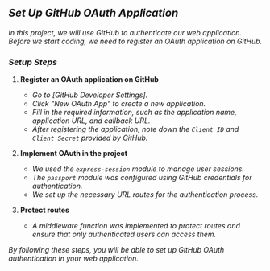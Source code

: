 ## *Set Up GitHub OAuth Application*

*In this project, we will use GitHub to authenticate our web application. Before we start coding, we need to register an OAuth application on GitHub.*

### *Setup Steps*

1. **Register an OAuth application on GitHub**
   - *Go to [GitHub Developer Settings].*
   - *Click "New OAuth App" to create a new application.*
   - *Fill in the required information, such as the application name, application URL, and callback URL.*
   - *After registering the application, note down the `Client ID` and `Client Secret` provided by GitHub.*

2. **Implement OAuth in the project**
   - *We used the `express-session` module to manage user sessions.*
   - *The `passport` module was configured using GitHub credentials for authentication.*
   - *We set up the necessary URL routes for the authentication process.*

3. **Protect routes**
   - *A middleware function was implemented to protect routes and ensure that only authenticated users can access them.*

*By following these steps, you will be able to set up GitHub OAuth authentication in your web application.*
